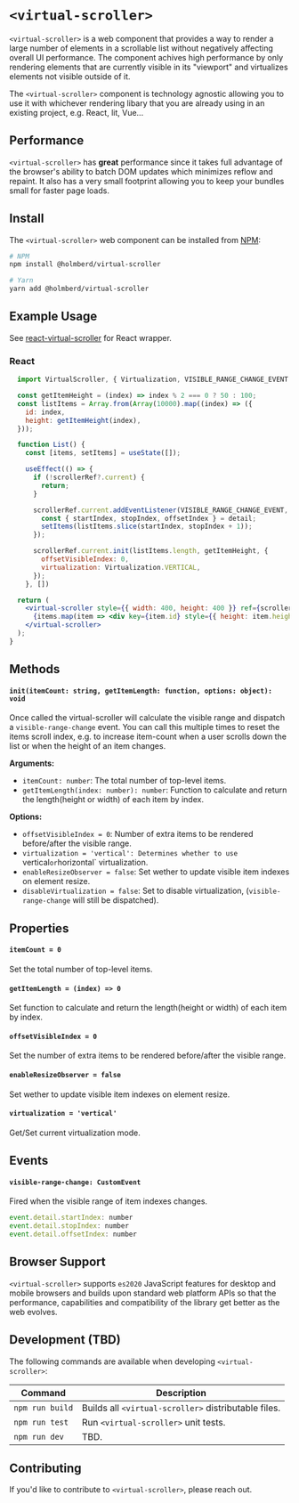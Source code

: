 # `<virtual-scroller>`

`<virtual-scroller>` is a web component that provides a way to render a large number of elements in a scrollable list without negatively affecting overall UI performance. The component achives high performance by only rendering elements that are currently visible in its "viewport" and virtualizes elements not visible outside of it.

The `<virtual-scroller>` component is technology agnostic allowing you to use it with whichever rendering libary
that you are already using in an existing project, e.g. React, lit, Vue...

## Performance
`<virtual-scroller>` has **great** performance since it takes full advantage of the browser's ability to batch DOM updates which minimizes reflow and repaint. It also has a very small footprint allowing you to keep your bundles small for faster page loads.

## Install

The `<virtual-scroller>` web component can be installed from [NPM](https://npmjs.org):

```sh
# NPM
npm install @holmberd/virtual-scroller

# Yarn
yarn add @holmberd/virtual-scroller

```

## Example Usage
See [react-virtual-scroller](https://github.com/holmberd/react-virtual-scroller) for React wrapper.

### React
```jsx
  import VirtualScroller, { Virtualization, VISIBLE_RANGE_CHANGE_EVENT } from 'virtual-scroller';

  const getItemHeight = (index) => index % 2 === 0 ? 50 : 100;
  const listItems = Array.from(Array(10000).map((index) => ({
    id: index,
    height: getItemHeight(index),
  }));

  function List() {
    const [items, setItems] = useState([]);

    useEffect(() => {
      if (!scrollerRef?.current) {
        return;
      }

      scrollerRef.current.addEventListener(VISIBLE_RANGE_CHANGE_EVENT, ({ detail }) => {
        const { startIndex, stopIndex, offsetIndex } = detail;
        setItems(listItems.slice(startIndex, stopIndex + 1));
      });

      scrollerRef.current.init(listItems.length, getItemHeight, {
        offsetVisibleIndex: 0,
        virtualization: Virtualization.VERTICAL,
      });
    }, [])

  return (
    <virtual-scroller style={{ width: 400, height: 400 }} ref={scrollerRef}>
      {items.map(item => <div key={item.id} style={{ height: item.height }}>{item.id}</div>)}
    </virtual-scroller>
  );
}
```

## Methods

#### `init(itemCount: string, getItemLength: function, options: object): void`
Once called the virtual-scroller will calculate the visible range and dispatch a `visible-range-change` event. You can call this multiple times to reset the items scroll index, e.g. to increase item-count when a user scrolls down the list or when the height of an item changes.

**Arguments:**
- `itemCount: number`: The total number of top-level items.
- `getItemLength(index: number): number`: Function to calculate and return the length(height or width) of each item by index.

**Options:**
- `offsetVisibleIndex = 0`: Number of extra items to be rendered before/after the visible range.
- `virtualization = 'vertical': Determines whether to use `vertical` or `horizontal` virtualization.
- `enableResizeObserver = false`: Set wether to update visible item indexes on element resize.
- `disableVirtualization = false`: Set to disable virtualization, (`visible-range-change` will still be dispatched).

## Properties

#### `itemCount = 0`
Set the total number of top-level items.

#### `getItemLength = (index) => 0`
Set function to calculate and return the length(height or width) of each item by index.

#### `offsetVisibleIndex = 0`
Set the number of extra items to be rendered before/after the visible range.

#### `enableResizeObserver = false`
Set wether to update visible item indexes on element resize.

#### `virtualization = 'vertical'`
Get/Set current virtualization mode.

## Events

#### `visible-range-change: CustomEvent`
Fired when the visible range of item indexes changes.
```js
event.detail.startIndex: number
event.detail.stopIndex: number
event.detail.offsetIndex: number
```

## Browser Support
`<virtual-scroller>` supports `es2020` JavaScript features for desktop and
mobile browsers and builds upon standard web platform APIs so that the performance,
capabilities and compatibility of the library get better as the web evolves.

## Development (TBD)
The following commands are available when developing `<virtual-scroller>`:

Command                         | Description
------------------------------- | -----------
`npm run build`                 | Builds all `<virtual-scroller>` distributable files.
`npm run test`                  | Run `<virtual-scroller>` unit tests.
`npm run dev`                   | TBD.

## Contributing
If you'd like to contribute to `<virtual-scroller>`, please reach out.